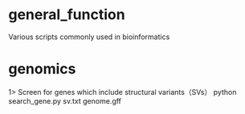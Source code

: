 # general_function
Various scripts commonly used in bioinformatics

# genomics
1> Screen for genes which include structural variants（SVs）
   python search_gene.py sv.txt genome.gff
